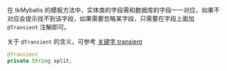 在 tkMybatis 的模板方法中，实体类的字段需和数据库的字段一一对应，如果不对应会提示找不到该字段，如果需要忽略某字段，只需要在字段上面加 `@Transient` 注解即可。

关于 `@Transient` 的含义，可参考 [关键字 transient](/sourceRead/关键字-transient)

```java
@Transient
private String split;
```